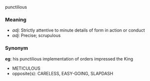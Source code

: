 punctilious
### Meaning
+ _adj_: Strictly attentive to minute details of form in action or conduct
+ _adj_: Precise; scrupulous

### Synonym

__eg__: his punctilious implementation of orders impressed the King

+ METICULOUS
+ opposite(s): CARELESS, EASY-GOING, SLAPDASH


